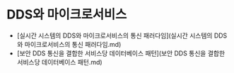 # DDS와 마이크로서비스

- [실시간 시스템의 DDS와 마이크로서비스의 통신 패러다임](실시간 시스템의 DDS와 마이크로서비스의 통신 패러다임.md)
- [보안 DDS 통신을 결합한 서비스당 데이터베이스 패턴](보안 DDS 통신을 결합한 서비스당 데이터베이스 패턴.md)
